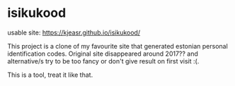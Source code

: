 # isikukood

usable site: https://kjeasr.github.io/isikukood/

This project is a clone of my favourite site that generated estonian personal identification codes. Original site disappeared around 2017?? and alternative/s try 
to be too fancy or don't give result on first visit :(.

This is a tool, treat it like that.
